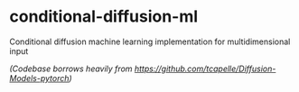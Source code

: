 # conditional-diffusion-ml
Conditional diffusion machine learning implementation for multidimensional input 

*(Codebase borrows heavily from https://github.com/tcapelle/Diffusion-Models-pytorch)*
